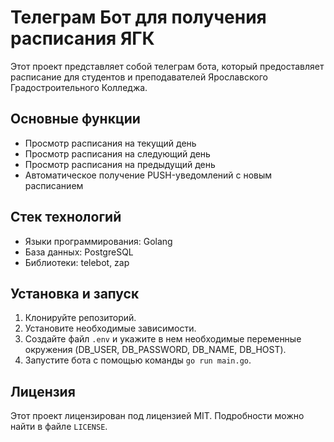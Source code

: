 # Телеграм Бот для получения расписания ЯГК

Этот проект представляет собой телеграм бота, который предоставляет расписание для студентов и преподавателей Ярославского Градостроительного Колледжа.

## Основные функции

- Просмотр расписания на текущий день
- Просмотр расписания на следующий день
- Просмотр расписания на предыдущий день
- Автоматическое получение PUSH-уведомлений с новым расписанием

## Стек технологий

- Языки программирования: Golang
- База данных: PostgreSQL
- Библиотеки: telebot, zap

## Установка и запуск

1. Клонируйте репозиторий.
2. Установите необходимые зависимости.
3. Создайте файл `.env` и укажите в нем необходимые переменные окружения (DB_USER, DB_PASSWORD, DB_NAME, DB_HOST).
4. Запустите бота с помощью команды `go run main.go`.

## Лицензия

Этот проект лицензирован под лицензией MIT. Подробности можно найти в файле `LICENSE`.
